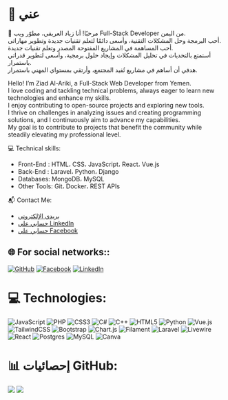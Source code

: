 # 💫 عني  
👋 مرحبًا! أنا زياد العريقي، مطوّر ويب Full-Stack Developer من اليمن.  
أحب البرمجة وحل المشكلات التقنية، وأسعى دائمًا لتعلم تقنيات جديدة وتطوير مهاراتي.  
أحب المساهمة في المشاريع المفتوحة المصدر وتعلم تقنيات جديدة.  
أستمتع بالتحديات في تحليل المشكلات وإيجاد حلول برمجية، وأسعى لتطوير قدراتي باستمرار.  
هدفي أن أساهم في مشاريع تُفيد المجتمع، وأرتقي بمستواي المهني باستمرار.  

Hello! I’m Ziad Al-Ariki, a Full-Stack Web Developer from Yemen.  
I love coding and tackling technical problems, always eager to learn new technologies and enhance my skills.  
I enjoy contributing to open-source projects and exploring new tools.  
I thrive on challenges in analyzing issues and creating programming solutions, and I continuously aim to advance my capabilities.  
My goal is to contribute to projects that benefit the community while steadily elevating my professional level.


💻 Technical skills:
-  Front-End : HTML، CSS، JavaScript، React، Vue.js
-  Back-End : Laravel، Python، Django
-  Databases: MongoDB، MySQL
-  Other Tools: Git، Docker، REST APIs

📬 Contact Me:
- [بريدي الإلكتروني](mailto:zeiadalriqi@gmail.com)
- [حسابي على LinkedIn](https://www.linkedin.com/in/ziadweb-alariqi-91b431376/)
- [حسابي على Facebook](https://www.facebook.com/zyad.bdh.591581)

## 🌐 For social networks::

[![GitHub](https://img.shields.io/badge/GitHub-black.svg?logo=github&logoColor=white)](https://github.com/Zakarialabib)
[![Facebook](https://img.shields.io/badge/Facebook-%231877F2.svg?logo=facebook&logoColor=white)](https://facebook.com/)
[![LinkedIn](https://img.shields.io/badge/LinkedIn-%230077B5.svg?logo=linkedin&logoColor=white)](https://linkedin.com/)

# 💻 Technologies:
![JavaScript](https://img.shields.io/badge/javascript-%23323330.svg?style=for-the-badge&logo=javascript&logoColor=%23F7DF1E)
![PHP](https://img.shields.io/badge/php-%23777BB4.svg?style=for-the-badge&logo=php&logoColor=white)
![CSS3](https://img.shields.io/badge/css3-%231572B6.svg?style=for-the-badge&logo=css3&logoColor=white)
![C#](https://img.shields.io/badge/c%23-%23239120.svg?style=for-the-badge&logo=csharp&logoColor=white)
![C++](https://img.shields.io/badge/c++-%2300599C.svg?style=for-the-badge&logo=c%2B%2B&logoColor=white)
![HTML5](https://img.shields.io/badge/html5-%23E34F26.svg?style=for-the-badge&logo=html5&logoColor=white)
![Python](https://img.shields.io/badge/python-3670A0.svg?style=for-the-badge&logo=python&logoColor=white)
![Vue.js](https://img.shields.io/badge/vue.js-%2335495e.svg?style=for-the-badge&logo=vuedotjs&logoColor=%234FC08D)
![TailwindCSS](https://img.shields.io/badge/tailwindcss-%2338B2AC.svg?style=for-the-badge&logo=tailwind-css&logoColor=white)
![Bootstrap](https://img.shields.io/badge/bootstrap-%238511FA.svg?style=for-the-badge&logo=bootstrap&logoColor=white)
![Chart.js](https://img.shields.io/badge/chart.js-F5788D.svg?style=for-the-badge&logo=chart.js&logoColor=white)
![Filament](https://img.shields.io/badge/Filament-FFAA00.svg?style=for-the-badge&logo=filament&logoColor=white)
![Laravel](https://img.shields.io/badge/laravel-%23FF2D20.svg?style=for-the-badge&logo=laravel&logoColor=white)
![Livewire](https://img.shields.io/badge/livewire-%234e56a6.svg?style=for-the-badge&logo=livewire&logoColor=white)
![React](https://img.shields.io/badge/react-%2320232a.svg?style=for-the-badge&logo=react&logoColor=%2361DAFB)
![Postgres](https://img.shields.io/badge/postgres-%23316192.svg?style=for-the-badge&logo=postgresql&logoColor=white)
![MySQL](https://img.shields.io/badge/mysql-4479A1.svg?style=for-the-badge&logo=mysql&logoColor=white)
![Canva](https://img.shields.io/badge/Canva-%2300C4CC.svg?style=for-the-badge&logo=Canva&logoColor=white)

# 📊 إحصائيات GitHub:
![](https://github-readme-stats.vercel.app/api?username=Zakarialabib&theme=vue-dark&hide_border=false&include_all_commits=true&count_private=true)
![](https://github-readme-stats.vercel.app/api/top-langs/?username=Zakarialabib&theme=vue-dark&hide_border=false&include_all_commits=true&count_private=true&layout=compact)

